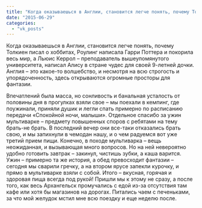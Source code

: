 ```yaml
---
title: "Когда оказываешься в Англии, становится легче понять, почему Толкиен писал о хоббитах, Роулинг напис..."
date: "2015-06-29"
categories: 
  - "vk_posts"
---
```


Когда оказываешься в Англии, становится легче понять, почему Толкиен писал о хоббитах, Роулинг написала Гарри Поттера и покорила весь мир, а Льюис Керрол – преподаватель вышеупомянутого университета, написал Алису в стране чудес для своей 9-летней дочки. Англия – это какое-то волшебство, и несмотря на всю строгость и упорядоченность, здесь открываются огромные просторы для фантазии.

<!--more-->

Впечатлений была масса, но сонливость и банальная усталость от половины дня в прогулках взяли свое – мы поехали в кемпинг, где поужинали, приняли душик и легли спать примерно по расписанию передачи «Спокойной ночи, малыши». Отдельное спасибо за ужин мультиварке – предмету повышенных споров с ребятами на тему брать-не брать. В последний вечер они все-таки отказались брать свою, и мы запихнули в чемодан нашу, и о чем радуемся вот уже третий прием пищи. Конечно, в походе мультиварка – вещь неожиданная, и вызывающая много вопросов. Но на ней невероятно удобно готовить завтрак – закинул, чистишь зубки, а каша варится. Ужин – примерно та же история, а обед превосходит фантазии – сегодня мы сварили гречку, а на втором ярусе запекли курочку, и прямо в мультиварке взяли с собой. Итого – вкусная, горячая и здоровая пища всегда под рукой! Пришли мы к этому не сразу, а после того, как весь Архангельск промучались с едой из-за отсутствия там кафе или хотя бы магазинов на дорогах. Питались чаем с печеньками, за что мой желудок мстил мне всю поездку и еще неделю после.
